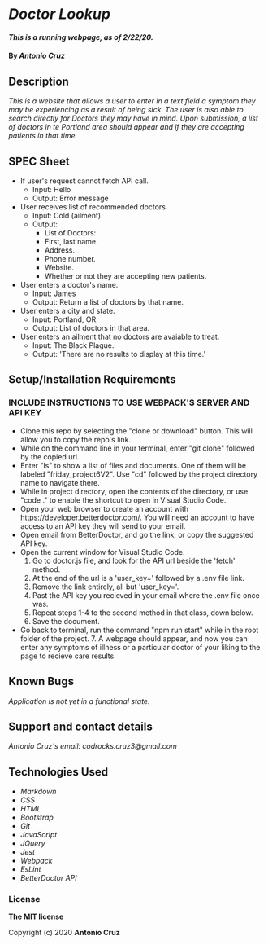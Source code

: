 # _Doctor Lookup_

#### _This is a running webpage, as of 2/22/20._

#### By _**Antonio Cruz**_

## Description

_This is a website that allows a user to enter in a text field a symptom they may be experiencing as a result of being sick. The user is also able to search directly for Doctors they may have in mind. Upon submission, a list of doctors in te Portland area should appear and if they are accepting patients in that time._


## SPEC Sheet

* If user's request cannot fetch API call.
  * Input: Hello
  * Output: Error message
* User receives list of recommended doctors
  * Input: Cold (ailment).
  * Output:    
      * List of Doctors:
      * First, last name.
      * Address.
      * Phone number.
      * Website.
      * Whether or not they are accepting new patients.
* User enters a doctor's name. 
  * Input: James
  * Output: Return a list of doctors by that name.
* User enters a city and state.
  * Input: Portland, OR.
  * Output: List of doctors in that area.
* User enters an ailment that no doctors are avaiable to treat.
  * Input: The Black Plague.
  * Output: 'There are no results to display at this time.'

## Setup/Installation Requirements

### INCLUDE INSTRUCTIONS TO USE WEBPACK'S SERVER AND API KEY
* Clone this repo by selecting the "clone or download" button. This will allow you to copy the repo's link.
* While on the command line in your terminal, enter "git clone" followed by the copied url.
* Enter "ls" to show a list of files and documents. One of them will be labeled "friday_project6V2". Use "cd" followed by the project directory name to navigate there. 
* While in project directory, open the contents of the directory, or use "code ." to enable the shortcut to open in Visual Studio Code.
* Open your web browser to create an account with https://developer.betterdoctor.com/. You will need an account to have access to an API key they will send to your email.
* Open email from BetterDoctor, and go the link, or copy the suggested API key.
* Open the current window for Visual Studio Code.
  1. Go to doctor.js file, and look for the API url beside the 'fetch' method.
  2. At the end of the url is a 'user_key=' followed by a .env file link.
  3. Remove the link entirely, all but 'user_key='.
  4. Past the API key you recieved in your email where the .env file once was.
  5. Repeat steps 1-4 to the second method in that class, down below.
  6. Save the document.
* Go back to terminal, run the command "npm run start" while in the root folder of the project.
  7. A webpage should appear, and now you can enter any symptoms of illness or a particular doctor of your liking to the page to recieve care results.

## Known Bugs

_Application is not yet in a functional state._

## Support and contact details

_Antonio Cruz's email:_
_codrocks.cruz3@gmail.com_

## Technologies Used

* _Markdown_
* _CSS_
* _HTML_
* _Bootstrap_
* _Git_
* _JavaScript_
* _JQuery_
* _Jest_
* _Webpack_
* _EsLint_
* _BetterDoctor API_


### License

**The MIT license**

Copyright (c) 2020 **Antonio Cruz**